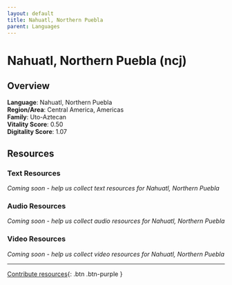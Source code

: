 ```yaml
---
layout: default
title: Nahuatl, Northern Puebla
parent: Languages
---
```


# Nahuatl, Northern Puebla (ncj)

## Overview

**Language**: Nahuatl, Northern Puebla  
**Region/Area**: Central America, Americas  
**Family**: Uto-Aztecan  
**Vitality Score**: 0.50  
**Digitality Score**: 1.07  

## Resources

### Text Resources
*Coming soon - help us collect text resources for Nahuatl, Northern Puebla*

### Audio Resources
*Coming soon - help us collect audio resources for Nahuatl, Northern Puebla*

### Video Resources
*Coming soon - help us collect video resources for Nahuatl, Northern Puebla*

---

[Contribute resources](https://fairtrain.github.io/){: .btn .btn-purple }
